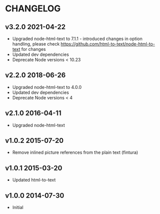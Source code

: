 # CHANGELOG

## v3.2.0 2021-04-22

-   Upgraded node-html-text to 7.1.1 - introduced changes in option handling, please check https://github.com/html-to-text/node-html-to-text for changes
-   Updated dev dependencies
-   Deprecate Node versions < 10.23

## v2.2.0 2018-06-26

-   Upgraded node-html-text to 4.0.0
-   Updated dev dependencies
-   Deprecate Node versions < 4

## v2.1.0 2016-04-11

-   Upgraded node-html-text

## v1.0.2 2015-07-20

-   Remove inlined picture references from the plain text (fintura)

## v1.0.1 2015-03-20

-   Updated html-to-text

## v1.0.0 2014-07-30

-   Initial
